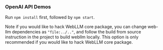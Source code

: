 ### OpenAI API Demos

Run `npm install` first, followed by `npm start`.

Note if you would like to hack WebLLM core package,
you can change web-llm dependencies as `"file:../.."`, and follow the build from source
instruction in the project to build webllm locally. This option is only recommended
if you would like to hack WebLLM core package.
